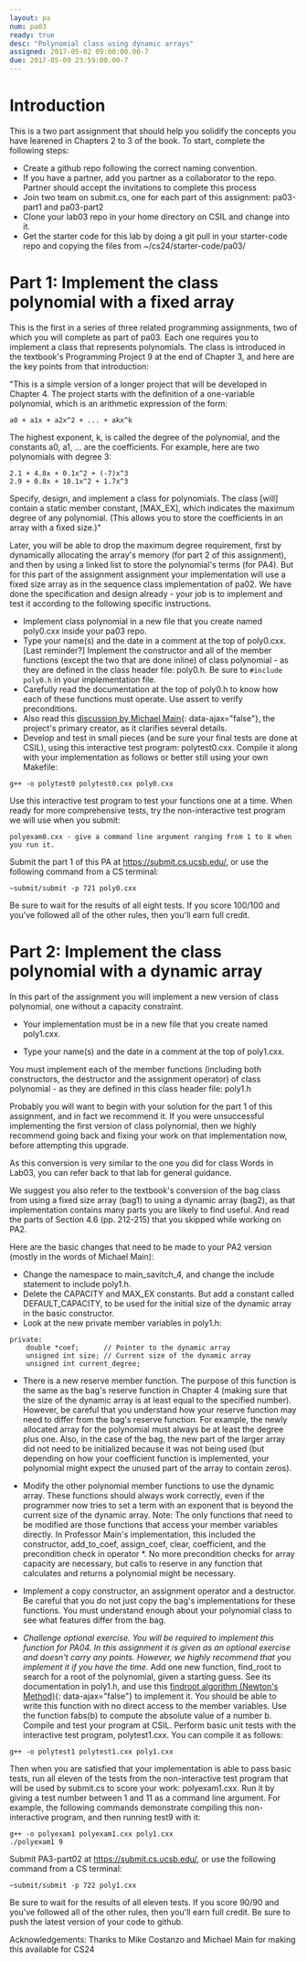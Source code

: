 ```yaml
---
layout: pa
num: pa03	
ready: true
desc: "Polynomial class using dynamic arrays"
assigned: 2017-05-02 09:00:00.00-7
due: 2017-05-09 23:59:00.00-7
---
```


<div markdown="1">

# Introduction

This is a two part assignment that should help you solidify the concepts you have learened in Chapters 2 to 3 of the book. To start, complete the following steps:

* Create a github repo following the correct naming convention. 
* If you have a partner, add you partner as a collaborator to the repo. Partner should accept the invitations to complete this process
* Join two team on submit.cs, one for each part of this assignment: pa03-part1 and pa03-part2
* Clone your lab03 repo in your home directory on CSIL and change into it.
* Get the starter code for this lab by doing a git pull in your starter-code repo and copying the files from ~/cs24/starter-code/pa03/


# Part 1: Implement the class polynomial with a fixed array

This is the first in a series of three related programming assignments, two of which you will complete as part of pa03. Each one requires you to implement a class that represents polynomials. The class is introduced in the textbook's Programming Project 9 at the end of Chapter 3, and here are the key points from that introduction:

"This is a simple version of a longer project that will be developed in Chapter 4. The project starts with the definition of a one-variable polynomial, which is an arithmetic expression of the form:

```
a0 + a1x + a2x^2 + ... + akx^k
```

The highest exponent, k, is called the degree of the polynomial, and the constants a0, a1, ... are the coefficients. For example, here are two polynomials with degree 3:

```
2.1 + 4.8x + 0.1x^2 + (-7)x^3
2.9 + 0.8x + 10.1x^2 + 1.7x^3
```
Specify, design, and implement a class for polynomials. The class [will] contain a static member constant, [MAX_EX], which indicates the maximum degree of any polynomial. (This allows you to store the coefficients in an array with a fixed size.)"

Later, you will be able to drop the maximum degree requirement, first by dynamically allocating the array's memory (for part 2 of this assignment), and then by using a linked list to store the polynomial's terms (for PA4). But for this part of the assignment assignment your implementation will use a fixed size array as in the sequence class implementation of pa02. We have done the specification and design already - your job is to implement and test it according to the following specific instructions.


* Implement class polynomial in a new file that you create named poly0.cxx inside your pa03 repo.
* Type your name(s) and the date in a comment at the top of poly0.cxx. [Last reminder?]
Implement the constructor and all of the member functions (except the two that are done inline) of class polynomial - as they are defined in the class header file: poly0.h. Be sure to <code>#include poly0.h</code> in your implementation file.
* Carefully read the documentation at the top of poly0.h to know how each of these functions must operate. Use assert to verify preconditions.
* Also read this [discussion by Michael Main](pa03-part1-discussion.md){: data-ajax="false"}, the project's primary creator, as it clarifies several details.
* Develop and test in small pieces (and be sure your final tests are done at CSIL), using this interactive test program: polytest0.cxx. Compile it along with your implementation as follows or better still using your own Makefile:

```
g++ -o polytest0 polytest0.cxx poly0.cxx
```

Use this interactive test program to test your functions one at a time. When ready for more comprehensive tests, try the non-interactive test program we will use when you submit: 

```
polyexam0.cxx - give a command line argument ranging from 1 to 8 when you run it.
```

Submit the part 1 of this PA at https://submit.cs.ucsb.edu/, or use the following command from a CS terminal:

```
~submit/submit -p 721 poly0.cxx
```

Be sure to wait for the results of all eight tests. If you score 100/100 and you've followed all of the other rules, then you'll earn full credit.


# Part 2: Implement the class polynomial with a dynamic array


In this part of the assignment you will implement a new version of class polynomial, one without a capacity constraint.


* Your implementation must be in a new file that you create named poly1.cxx.

* Type your name(s) and the date in a comment at the top of poly1.cxx.


You must implement each of the member functions (including both constructors, the destructor and the assignment operator) of class polynomial - as they are defined in this class header file: poly1.h 


Probably you will want to begin with your solution for the part 1 of this assignment, and in fact we recommend it. If you were unsuccessful implementing the first version of class polynomial, then we highly recommend going back and fixing your work on that implementation now, before attempting this upgrade.

As this conversion is very similar to the one you did for class Words in Lab03, you can refer back to that lab for general guidance.

We suggest you also refer to the textbook's conversion of the bag class from using a fixed size array (bag1) to using a dynamic array (bag2), as that implementation contains many parts you are likely to find useful. And read the parts of Section 4.6 (pp. 212-215) that you skipped while working on PA2.

Here are the basic changes that need to be made to your PA2 version (mostly in the words of Michael Main):

* Change the namespace to main_savitch_4, and change the include statement to include poly1.h.
* Delete the CAPACITY and MAX_EX constants. But add a constant called DEFAULT_CAPACITY, to be used for the initial size of the dynamic array in the basic constructor.
* Look at the new private member variables in poly1.h:
```
private:
    double *coef;      // Pointer to the dynamic array
    unsigned int size; // Current size of the dynamic array
    unsigned int current_degree;
```

* There is a new reserve member function. The purpose of this function is the same as the bag's reserve function in Chapter 4 (making sure that the size of the dynamic array is at least equal to the specified number). However, be careful that you understand how your reserve function may need to differ from the bag's reserve function. For example, the newly allocated array for the polynomial must always be at least the degree plus one. Also, in the case of the bag, the new part of the larger array did not need to be initialized because it was not being used (but depending on how your coefficient function is implemented, your polynomial might expect the unused part of the array to contain zeros).

* Modify the other polynomial member functions to use the dynamic array. These functions should always work correctly, even if the programmer now tries to set a term with an exponent that is beyond the current size of the dynamic array. Note: The only functions that need to be modified are those functions that access your member variables directly. In Professor Main's implementation, this included the constructor, add_to_coef, assign_coef, clear, coefficient, and the precondition check in operator *. No more precondition checks for array capacity are necessary, but calls to reserve in any function that calculates and returns a polynomial might be necessary.

* Implement a copy constructor, an assignment operator and a destructor. Be careful that you do not just copy the bag's implementations for these functions. You must understand enough about your polynomial class to see what features differ from the bag.

* *Challenge optional exercise. You will be required to implement this function for PA04. In this assignment it is given as an optional exercise and doesn't carry any points. However, we highly recommend that you implement it if you have the time.* Add one new function, find_root to search for a root of the polynomial, given a starting guess. See its documentation in poly1.h, and use this [findroot algorithm (Newton's Method)](findroot.md){: data-ajax="false"} to implement it. You should be able to write this function with no direct access to the member variables. Use the <cmath>function fabs(b) to compute the absolute value of a number b.
Compile and test your program at CSIL. Perform basic unit tests with the interactive test program, polytest1.cxx. You can compile it as follows:

```
g++ -o polytest1 polytest1.cxx poly1.cxx
```

Then when you are satisfied that your implementation is able to pass basic tests, run all eleven of the tests from the non-interactive test program that will be used by submit.cs to score your work: polyexam1.cxx. Run it by giving a test number between 1 and 11 as a command line argument. For example, the following commands demonstrate compiling this non-interactive program, and then running test9 with it:

```
g++ -o polyexam1 polyexam1.cxx poly1.cxx
./polyexam1 9

```
Submit PA3-part02 at https://submit.cs.ucsb.edu/, or use the following command from a CS terminal:

```
~submit/submit -p 722 poly1.cxx

```
Be sure to wait for the results of all eleven tests. If you score 90/90 and you've followed all of the other rules, then you'll earn full credit. Be sure to push the latest version of your code to github.

Acknowledgements: Thanks to Mike Costanzo and Michael Main for making this available for CS24
